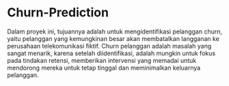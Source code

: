 # Churn-Prediction

Dalam proyek ini, tujuannya adalah untuk mengidentifikasi pelanggan churn, yaitu pelanggan yang kemungkinan besar akan membatalkan langganan ke perusahaan telekomunikasi fiktif.  Churn pelanggan adalah masalah yang sangat menarik, karena setelah diidentifikasi, adalah mungkin untuk fokus pada tindakan retensi, memberikan intervensi yang memadai untuk mendorong mereka untuk tetap tinggal dan meminimalkan keluarnya pelanggan.
